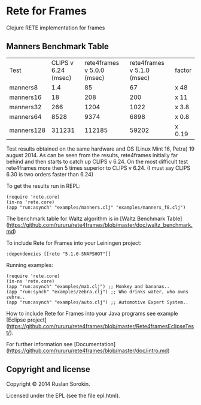 Rete for Frames
====

Clojure RETE implementation for frames

Manners Benchmark Table
----

<table>
<tr><td>Test</td><td>CLIPS v 6.24 (msec)</td><td>rete4frames v 5.0.0 (msec)</td><td>rete4frames v 5.1.0 (msec)</td><td>factor</td></tr>
<tr><td>manners8</td><td>1.4</td><td>85</td><td>67</td><td>x 48</td></tr>
<tr><td>manners16</td><td>18</td><td>208</td><td>200</td><td>x 11</td></tr>
<tr><td>manners32</td><td>266</td><td>1204</td><td>1022</td><td>x 3.8</td></tr>
<tr><td>manners64</td><td>8528</td><td>9374</td><td>6898</td><td>x 0.8</td></tr>
<tr><td>manners128</td><td>311231</td><td>112185</td><td>59202</td><td>x 0.19</td></tr>
</table>

Test results obtained on the same hardware and OS (Linux Mint 16, Petra) 19 august 2014.
As can be seen from the results, rete4frames initially far behind and then starts to catch up CLIPS v 6.24.
On the most difficult test rete4frames more then 5 times superior to CLIPS v 6.24.
(I must say CLIPS 6.30 is two orders faster than 6.24)

To get the results run in REPL:

```
(require 'rete.core)
(in-ns 'rete.core)
(app "run:asynch" "examples/manners.clj" "examples/manners_f8.clj")
```
The benchmark table for Waltz algorithm is in [Waltz Benchmark Table] (https://github.com/rururu/rete4frames/blob/master/doc/waltz_benchmark.md)

To include Rete for Frames into your Leiningen project:

```
:dependencies [[rete "5.1.0-SNAPSHOT"]]
```
Running examples:
```
(require 'rete.core)
(in-ns 'rete.core)
(app "run:asynch" "examples/mab.clj") ;; Monkey and bananas..
(app "run:synch" "examples/zebra.clj") ;; Who drinks water, who owns zebra..
(app "run:asynch" "examples/auto.clj") ;; Automotive Expert System..
```
How to include Rete for Frames into your Java programs see example [Eclipse project] (https://github.com/rururu/rete4frames/blob/master/Rete4framesEclipseTest/).

For further information see [Documentation] (https://github.com/rururu/rete4frames/blob/master/doc/intro.md)

Copyright and license
----

Copyright © 2014 Ruslan Sorokin.

Licensed under the EPL (see the file epl.html).
